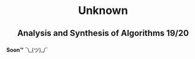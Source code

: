 <h1><p align="center">Unknown</p></h1>
<h2><p align="center">Analysis and Synthesis of Algorithms 19/20</p></h2>

**Soon™** ¯\\\_(ツ)_/¯
